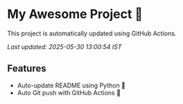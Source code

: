 # My Awesome Project 🚀

This project is automatically updated using GitHub Actions.

_Last updated: 2025-05-30 13:00:54 IST_

## Features
- Auto-update README using Python 🐍
- Auto Git push with GitHub Actions 🤖
